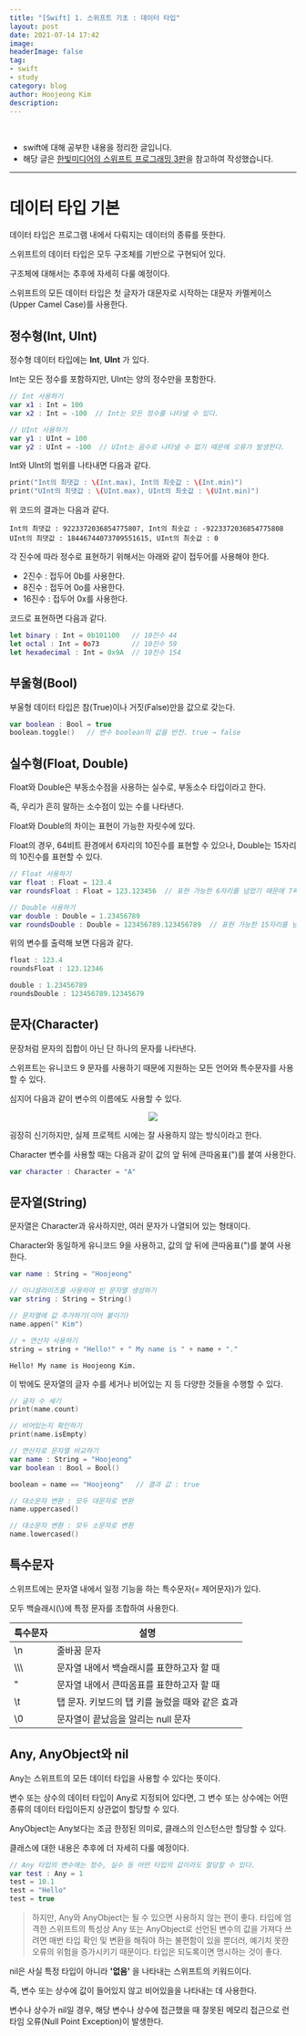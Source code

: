 ```yaml
---
title: "[Swift] 1. 스위프트 기초 : 데이터 타입"
layout: post
date: 2021-07-14 17:42
image: 
headerImage: false
tag:
- swift
- study
category: blog
author: Hoojeong Kim
description: 
---
```

<br/>

* swift에 대해 공부한 내용을 정리한 글입니다.
* 해당 글은 <a href="https://www.hanbit.co.kr/store/books/look.php?p_code=B9421379018" target="_blank">한빛미디어의 스위프트 프로그래밍 3판</a>을 참고하여 작성했습니다.

---

# 데이터 타입 기본
데이터 타입은 프로그램 내에서 다뤄지는 데이터의 종류를 뜻한다.

스위프트의 데이터 타입은 모두 구조체를 기반으로 구현되어 있다.

구조체에 대해서는 추후에 자세히 다룰 예정이다.

스위프트의 모든 데이터 타입은 첫 글자가 대문자로 시작하는 대문자 카멜케이스(Upper Camel Case)를 사용한다.

## 정수형(Int, UInt)
정수형 데이터 타입에는 __Int__, __UInt__ 가 있다.

Int는 모든 정수를 포함하지만, UInt는 양의 정수만을 포함한다.

```swift
// Int 사용하기
var x1 : Int = 100
var x2 : Int = -100  // Int는 모든 정수를 나타낼 수 있다.

// UInt 사용하기
var y1 : UInt = 100
var y2 : UInt = -100  // UInt는 음수로 나타낼 수 없기 때문에 오류가 발생한다.
```

Int와 UInt의 범위를 나타내면 다음과 같다.
```swift
print("Int의 최댓값 : \(Int.max), Int의 최솟값 : \(Int.min)")
print("UInt의 최댓값 : \(UInt.max), UInt의 최솟값 : \(UInt.min)")
```
위 코드의 결과는 다음과 같다.
```
Int의 최댓값 : 9223372036854775807, Int의 최솟값 : -9223372036854775808
UInt의 최댓값 : 18446744073709551615, UInt의 최솟값 : 0
```
각 진수에 따라 정수로 표현하기 위해서는 아래와 같이 접두어를 사용해야 한다.
* 2진수 : 접두어 0b를 사용한다.
* 8진수 : 접두어 0o를 사용한다.
* 16진수 : 접두어 0x를 사용한다.

코드로 표현하면 다음과 같다.
```swift
let binary : Int = 0b101100   // 10진수 44
let octal : Int = 0o73        // 10진수 59
let hexadecimal : Int = 0x9A  // 10진수 154
```

## 부울형(Bool)
부울형 데이터 타입은 참(True)이나 거짓(False)만을 값으로 갖는다.

```swift
var boolean : Bool = true
boolean.toggle()   // 변수 boolean의 값을 반전. true → false
```

## 실수형(Float, Double)
Float와 Double은 부동소수점을 사용하는 실수로, 부동소수 타입이라고 한다.

즉, 우리가 흔히 말하는 소수점이 있는 수를 나타낸다.

Float와 Double의 차이는 표현이 가능한 자릿수에 있다.

Float의 경우, 64비트 환경에서 6자리의 10진수를 표현할 수 있으나, Double는 15자리의 10진수를 표현할 수 있다.

```swift
// Float 사용하기
var float : Float = 123.4
var roundsFloat : Float = 123.123456  // 표현 가능한 6자리를 넘었기 때문에 7째 자리에서 반올림한다.

// Double 사용하기
var double : Double = 1.23456789
var roundsDouble : Double = 123456789.123456789  // 표현 가능한 15자리를 넘었기 때문에 16째 자리에서 반올림한다.
```
위의 변수를 출력해 보면 다음과 같다.
```swift
float : 123.4
roundsFloat : 123.12346

double : 1.23456789
roundsDouble : 123456789.12345679
```

## 문자(Character)
문장처럼 문자의 집합이 아닌 단 하나의 문자를 나타낸다.

스위프트는 유니코드 9 문자를 사용하기 때문에 지원하는 모든 언어와 특수문자를 사용할 수 있다.

심지어 다음과 같이 변수의 이름에도 사용할 수 있다.

<p align="center">
  <img src="../assets/post_source/0715_swift4_1.png">
</p>

굉장히 신기하지만, 실제 프로젝트 시에는 잘 사용하지 않는 방식이라고 한다.

Character 변수를 사용할 때는 다음과 같이 값의 앞 뒤에 큰따옴표(")를 붙여 사용한다.

```swift
var character : Character = "A"
```

## 문자열(String)
문자열은 Character과 유사하지만, 여러 문자가 나열되어 있는 형태이다.

Character와 동일하게 유니코드 9을 사용하고, 값의 앞 뒤에 큰따옴표(")를 붙여 사용한다.

```swift
var name : String = "Hoojeong"

// 이니셜라이즈를 사용하여 빈 문자열 생성하기
var string : String = String()

// 문자열에 값 추가하기(이어 붙이기)
name.appen(" Kim")

// + 연산자 사용하기
string = string + "Hello!" + " My name is " + name + "."
```

```
Hello! My name is Hoojeong Kim.
```

이 밖에도 문자열의 글자 수를 세거나 비어있는 지 등 다양한 것들을 수행할 수 있다.
```swift
// 글자 수 세기
print(name.count)

// 비어있는지 확인하기
print(name.isEmpty)

// 연산자로 문자열 비교하기
var name : String = "Hoojeong"
var boolean : Bool = Bool()

boolean = name == "Hoojeong"   // 결과 값 : true

// 대소문자 변환 : 모두 대문자로 변환
name.uppercased()

// 대소문자 변환 : 모두 소문자로 변환
name.lowercased()
```

## 특수문자
스위프트에는 문자열 내에서 일정 기능을 하는 특수문자(= 제어문자)가 있다.

모두 백슬래시(\\)에 특정 문자를 조합하여 사용한다.

|특수문자|설명|
|-------|-------|
|\n|줄바꿈 문자|
|\\\\\ |문자열 내에서 백슬래시를 표햔하고자 할 때|
|\"|문자열 내에서 큰따옴표를 표햔하고자 할 때|
|\t|탭 문자. 키보드의 탭 키를 눌렀을 때와 같은 효과|
|\0|문자열이 끝났음을 알리는 null 문자|

## Any, AnyObject와 nil
Any는 스위프트의 모든 데이터 타입을 사용할 수 있다는 뜻이다.

변수 또는 상수의 데이터 타입이 Any로 지정되어 있다면, 그 변수 또는 상수에는 어떤 종류의 데이터 타입이든지 상관없이 할당할 수 있다.

AnyObject는 Any보다는 조금 한정된 의미로, 클래스의 인스턴스만 할당할 수 있다.

클래스에 대한 내용은 추후에 더 자세히 다룰 예정이다.

```swift
// Any 타입의 변수에는 정수, 실수 등 어떤 타입의 값이라도 할당할 수 있다.
var test : Any = 1
test = 10.1
test = "Hello"
test = true
```

> 하지만, Any와 AnyObject는 될 수 있으면 사용하지 않는 편이 좋다. 타입에 엄격한 스위프트의 특성상 Any 또는 AnyObject로 선언된 변수의 값을 가져다 쓰려면 매번 타입 확인 및 변환을 해줘야 하는 불편함이 있을 뿐더러, 예기치 못한 오류의 위험을 증가시키기 때문이다. 타입은 되도록이면 명시하는 것이 좋다.

nil은 사실 특정 타입이 아니라 __'없음'__ 을 나타내는 스위프트의 키워드이다.

즉, 변수 또는 상수에 값이 들어있지 않고 비어있을을 나타내는 데 사용한다.

변수나 상수가 nil일 경우, 해당 변수나 상수에 접근했을 때 잘못된 메모리 접근으로 런타임 오류(Null Point Exception)이 발생한다.

